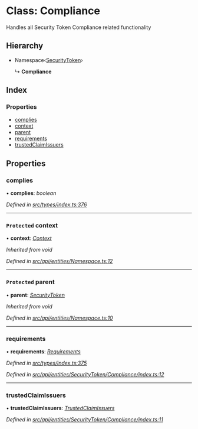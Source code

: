 # Class: Compliance

Handles all Security Token Compliance related functionality

## Hierarchy

* Namespace‹[SecurityToken](securitytoken.md)›

  ↳ **Compliance**

## Index

### Properties

* [complies](compliance.md#complies)
* [context](compliance.md#protected-context)
* [parent](compliance.md#protected-parent)
* [requirements](compliance.md#requirements)
* [trustedClaimIssuers](compliance.md#trustedclaimissuers)

## Properties

###  complies

• **complies**: *boolean*

*Defined in [src/types/index.ts:376](https://github.com/PolymathNetwork/polymesh-sdk/blob/5b409784/src/types/index.ts#L376)*

___

### `Protected` context

• **context**: *[Context](context.md)*

*Inherited from void*

*Defined in [src/api/entities/Namespace.ts:12](https://github.com/PolymathNetwork/polymesh-sdk/blob/5b409784/src/api/entities/Namespace.ts#L12)*

___

### `Protected` parent

• **parent**: *[SecurityToken](securitytoken.md)*

*Inherited from void*

*Defined in [src/api/entities/Namespace.ts:10](https://github.com/PolymathNetwork/polymesh-sdk/blob/5b409784/src/api/entities/Namespace.ts#L10)*

___

###  requirements

• **requirements**: *[Requirements](requirements.md)*

*Defined in [src/types/index.ts:375](https://github.com/PolymathNetwork/polymesh-sdk/blob/5b409784/src/types/index.ts#L375)*

*Defined in [src/api/entities/SecurityToken/Compliance/index.ts:12](https://github.com/PolymathNetwork/polymesh-sdk/blob/5b409784/src/api/entities/SecurityToken/Compliance/index.ts#L12)*

___

###  trustedClaimIssuers

• **trustedClaimIssuers**: *[TrustedClaimIssuers](trustedclaimissuers.md)*

*Defined in [src/api/entities/SecurityToken/Compliance/index.ts:11](https://github.com/PolymathNetwork/polymesh-sdk/blob/5b409784/src/api/entities/SecurityToken/Compliance/index.ts#L11)*
